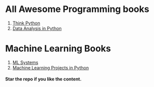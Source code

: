 # All Awesome Programming books 
1. [Think Python](https://allendowney.github.io/ThinkPython/)
2. [Data Analysis in Python](https://wesmckinney.com/book/)


# Machine Learning Books
1. [ML Systems](https://www.mlsysbook.ai/)
2. [Machine Learning Projects in Python](https://assets.digitalocean.com/books/python/machine-learning-projects-python.pdf)





#### Star the repo if you like the content. 
